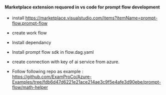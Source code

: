 #### Marketplace extension requored in vs code for prompt flow development
* install https://marketplace.visualstudio.com/items?itemName=prompt-flow.prompt-flow

* create work flow
* Install dependancy
* Install prompt flow sdk in flow.dag.yaml
* create connection with key of ai service from azure.
* Follow following repo as example : https://github.com/ExamProCo/Azure-Examples/tree/fdb6d47d6221e21ace214ae3c9f5e4afe3d90ebe/prompt-flow/math-helper




